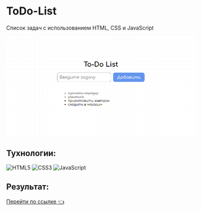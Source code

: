 # ToDo-List

Список задач с использованием HTML, CSS и JavaScript

<img
  src="./assets/img/Скриншот 07-12-2024 110738.png"
  alt="Пример реализации"
  title="Пример реализации" />

## Тухнологии:

![HTML5](https://img.shields.io/badge/html5-%23E34F26.svg?style=for-the-badge&logo=html5&logoColor=white)
![CSS3](https://img.shields.io/badge/css3-%231572B6.svg?style=for-the-badge&logo=css3&logoColor=white)
![JavaScript](https://img.shields.io/badge/javascript-%23323330.svg?style=for-the-badge&logo=javascript&logoColor=%23F7DF1E)

## Результат:

[Перейти по ссылке 👈 ](https://xeni-ya.github.io/ToDo-List/)
